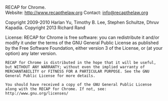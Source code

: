 RECAP for Chrome.  
Website: http://www.recapthelaw.org
Contact: info@recapthelaw.org

Copyright 2009-2010 Harlan Yu, Timothy B. Lee, Stephen Schultze, Dhruv Kapadia.
Copyright 2013 Richard Rand

License:
    RECAP for Chrome is free software: you can redistribute it and/or 
    modify it under the terms of the GNU General Public License as 
    published by the Free Software Foundation, either version 3 of the 
    License, or (at your option) any later version.

    RECAP for Chrome is distributed in the hope that it will be useful,
    but WITHOUT ANY WARRANTY; without even the implied warranty of 
    MERCHANTABILITY or FITNESS FOR A PARTICULAR PURPOSE. See the GNU 
    General Public License for more details.

    You should have received a copy of the GNU General Public License 
    along with the RECAP for Chrome. If not, see: 
    http://www.gnu.org/licenses/
